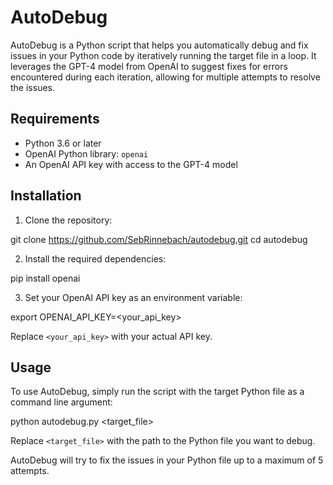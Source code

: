 # AutoDebug

AutoDebug is a Python script that helps you automatically debug and fix issues in your Python code by iteratively running the target file in a loop. 
It leverages the GPT-4 model from OpenAI to suggest fixes for errors encountered during each iteration, allowing for multiple attempts to resolve the issues.


## Requirements

- Python 3.6 or later
- OpenAI Python library: `openai`
- An OpenAI API key with access to the GPT-4 model


## Installation

1. Clone the repository:

git clone https://github.com/SebRinnebach/autodebug.git
cd autodebug


2. Install the required dependencies:

pip install openai


3. Set your OpenAI API key as an environment variable:

export OPENAI_API_KEY=<your_api_key>

Replace `<your_api_key>` with your actual API key.


## Usage

To use AutoDebug, simply run the script with the target Python file as a command line argument:

python autodebug.py <target_file>

Replace `<target_file>` with the path to the Python file you want to debug.


AutoDebug will try to fix the issues in your Python file up to a maximum of 5 attempts.
